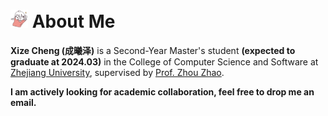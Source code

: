 
# <img src='./images/topbar.jpg' style='width: 1em;'> About Me

**Xize Cheng (成曦泽)** is a Second-Year Master's student **(expected to graduate at 2024.03)** in the College of Computer Science and Software at [Zhejiang University](https://www.zju.edu.cn/english/), supervised by [Prof. Zhou Zhao](https://person.zju.edu.cn/zhaozhou).

**I am actively looking for academic collaboration, feel free to drop me an email.**
